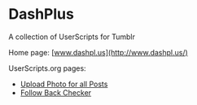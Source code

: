 DashPlus
========

A collection of UserScripts for Tumblr

Home page: [www.dashpl.us](http://www.dashpl.us/)

UserScripts.org pages:
* [Upload Photo for all Posts](http://userscripts.org/scripts/show/89242)
* [Follow Back Checker](http://userscripts.org/scripts/show/138989)
